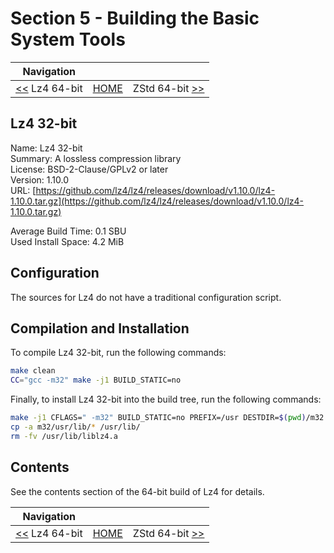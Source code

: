 # Section 5 - Building the Basic System Tools

| Navigation |||
| --- | --- | ---: |
| [<<](./Lz464bit.md) Lz4 64-bit | [HOME](../README.md) | ZStd 64-bit [>>](./ZStd64bit.md) |

## Lz4 32-bit

Name: Lz4 32-bit<br />
Summary: A lossless compression library<br />
License: BSD-2-Clause/GPLv2 or later<br />
Version: 1.10.0<br />
URL: [https://github.com/lz4/lz4/releases/download/v1.10.0/lz4-1.10.0.tar.gz](https://github.com/lz4/lz4/releases/download/v1.10.0/lz4-1.10.0.tar.gz)<br />

Average Build Time: 0.1 SBU<br />
Used Install Space: 4.2 MiB<br />

## Configuration

The sources for Lz4 do not have a traditional configuration script.

## Compilation and Installation

To compile Lz4 32-bit, run the following commands:

```bash
make clean
CC="gcc -m32" make -j1 BUILD_STATIC=no
```

Finally, to install Lz4 32-bit into the build tree, run the following commands:

```bash
make -j1 CFLAGS=" -m32" BUILD_STATIC=no PREFIX=/usr DESTDIR=$(pwd)/m32 install && \
cp -a m32/usr/lib/* /usr/lib/
rm -fv /usr/lib/liblz4.a
```

## Contents

See the contents section of the 64-bit build of Lz4 for details.

| Navigation |||
| --- | --- | ---: |
| [<<](./Lz464bit.md) Lz4 64-bit | [HOME](../README.md) | ZStd 64-bit [>>](./ZStd64bit.md) |
